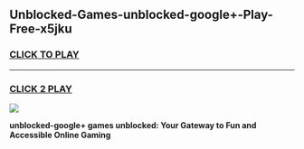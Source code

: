 
## Unblocked-Games-unblocked-google+-Play-Free-x5jku
<h3>
<a href="https://premium76.site?title=unblocked-google+&ref=12A">CLICK TO PLAY</a></h3>
<hr>

<h3>
<a href="https://premium76.site?title=unblocked-google+&ref=12A">CLICK 2 PLAY</a>
  
</h3>

<a href="https://premium76.site?title=unblocked-google+&ref=12A"><img src="https://clearcache.store/games.png"></a>


**unblocked-google+ games unblocked: Your Gateway to Fun and Accessible Online Gaming**
